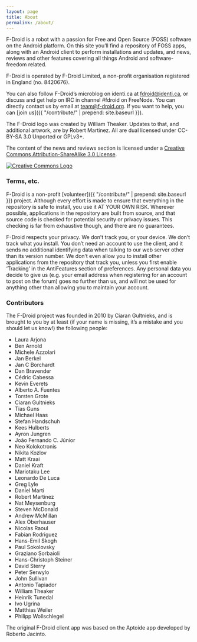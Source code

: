 ```yaml
---
layout: page
title: About
permalink: /about/
---
```


F-Droid is a robot with a passion for Free and Open Source (FOSS) software on the Android platform. On this site you’ll find a repository of FOSS apps, along with an Android client to perform installations and updates, and news, reviews and other features covering all things Android and software-freedom related.

F-Droid is operated by F-Droid Limited, a non-profit organisation registered in England (no. 8420676).

You can also follow F-Droid’s microblog on identi.ca at [fdroid@identi.ca](http://identi.ca/fdroid), or discuss and get help on IRC in channel #fdroid on FreeNode. You can directly contact us by email at [team@f-droid.org](mailto:team@f-droid.org). If you want to help, you can [join us]({{ "/contribute/" | prepend: site.baseurl }}).

The F-Droid logo was created by William Theaker. Updates to that, and additional artwork, are by Robert Martinez. All are dual licensed under CC-BY-SA 3.0 Unported or GPLv3+.

The content of the news and reviews section is licensed under a [Creative Commons Attribution-ShareAlike 3.0 License](http://creativecommons.org/licenses/by-sa/3.0/). 

[![Creative Commons Logo](https://i.creativecommons.org/l/by-sa/3.0/88x31.png "Creative Commons Logo")](http://creativecommons.org/licenses/by-sa/3.0/)

### Terms, etc.

F-Droid is a non-profit [volunteer]({{ "/contribute/" | prepend: site.baseurl }}) project. Although every effort is made to ensure that everything in the repository is safe to install, you use it AT YOUR OWN RISK. Wherever possible, applications in the repository are built from source, and that source code is checked for potential security or privacy issues. This checking is far from exhaustive though, and there are no guarantees.

F-Droid respects your privacy. We don’t track you, or your device. We don’t track what you install. You don’t need an account to use the client, and it sends no additional identifying data when talking to our web server other than its version number. We don’t even allow you to install other applications from the repository that track you, unless you first enable ‘Tracking’ in the AntiFeatures section of preferences. Any personal data you decide to give us (e.g. your email address when registering for an account to post on the forum) goes no further than us, and will not be used for anything other than allowing you to maintain your account.

### Contributors

The F-Droid project was founded in 2010 by Ciaran Gultnieks, and is brought to you by at least (if your name is missing, it’s a mistake and you should let us know!) the following people:

* Laura Arjona
* Ben Arnold
* Michele Azzolari
* Jan Berkel
* Jan C Borchardt
* Dan Bravender
* Cédric Cabessa
* Kevin Everets
* Alberto A. Fuentes
* Torsten Grote
* Ciaran Gultnieks
* Tias Guns
* Michael Haas
* Stefan Handschuh
* Kees Hulberts
* Ayron Jungren
* João Fernando C. Júnior
* Neo Kolokotronis
* Nikita Kozlov
* Matt Kraai
* Daniel Kraft
* Mariotaku Lee
* Leonardo De Luca
* Greg Lyle
* Daniel Marti
* Robert Martinez
* Nat Meysenburg
* Steven McDonald
* Andrew McMillan
* Alex Oberhauser
* Nicolas Raoul
* Fabian Rodriguez
* Hans-Emil Skogh
* Paul Sokolovsky
* Graziano Sorbaioli
* Hans-Christoph Steiner
* David Sterry
* Peter Serwylo
* John Sullivan
* Antonio Tapiador
* William Theaker
* Heinrik Tunedal
* Ivo Ugrina
* Matthias Weiler
* Philipp Wollschlegel

The original F-Droid client app was based on the Aptoide app developed by Roberto Jacinto.
